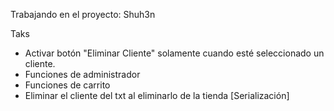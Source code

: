 Trabajando en el proyecto: Shuh3n

Taks
- Activar botón "Eliminar Cliente" solamente cuando esté seleccionado un cliente.
- Funciones de administrador
- Funciones de carrito
- Eliminar el cliente del txt al eliminarlo de la tienda [Serialización]



